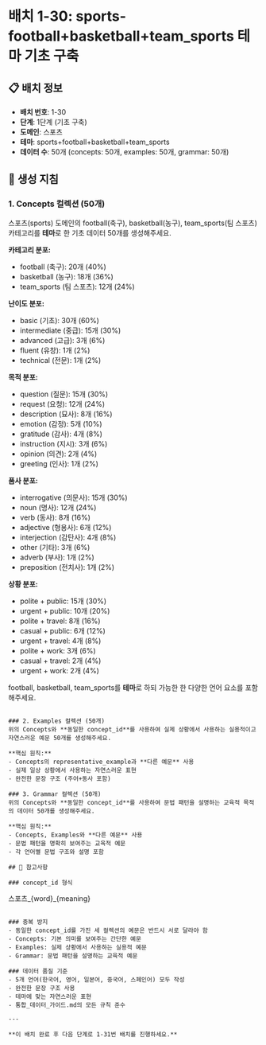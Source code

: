 # 배치 1-30: sports-football+basketball+team_sports 테마 기초 구축

## 📋 배치 정보
- **배치 번호**: 1-30
- **단계**: 1단계 (기초 구축)
- **도메인**: 스포츠
- **테마**: sports+football+basketball+team_sports
- **데이터 수**: 50개 (concepts: 50개, examples: 50개, grammar: 50개)

## 🎯 생성 지침

### 1. Concepts 컬렉션 (50개)
스포츠(sports) 도메인의 football(축구), basketball(농구), team_sports(팀 스포츠) 카테고리를 **테마**로 한 기초 데이터 50개를 생성해주세요.

**카테고리 분포:**
- football (축구): 20개 (40%)
- basketball (농구): 18개 (36%)
- team_sports (팀 스포츠): 12개 (24%)

**난이도 분포:**
- basic (기초): 30개 (60%)
- intermediate (중급): 15개 (30%)
- advanced (고급): 3개 (6%)
- fluent (유창): 1개 (2%)
- technical (전문): 1개 (2%)

**목적 분포:**
- question (질문): 15개 (30%)
- request (요청): 12개 (24%)
- description (묘사): 8개 (16%)
- emotion (감정): 5개 (10%)
- gratitude (감사): 4개 (8%)
- instruction (지시): 3개 (6%)
- opinion (의견): 2개 (4%)
- greeting (인사): 1개 (2%)

**품사 분포:**
- interrogative (의문사): 15개 (30%)
- noun (명사): 12개 (24%)
- verb (동사): 8개 (16%)
- adjective (형용사): 6개 (12%)
- interjection (감탄사): 4개 (8%)
- other (기타): 3개 (6%)
- adverb (부사): 1개 (2%)
- preposition (전치사): 1개 (2%)

**상황 분포:**
- polite + public: 15개 (30%)
- urgent + public: 10개 (20%)
- polite + travel: 8개 (16%)
- casual + public: 6개 (12%)
- urgent + travel: 4개 (8%)
- polite + work: 3개 (6%)
- casual + travel: 2개 (4%)
- urgent + work: 2개 (4%)

football, basketball, team_sports를 **테마**로 하되 가능한 한 다양한 언어 요소를 포함해주세요.

```

### 2. Examples 컬렉션 (50개)
위의 Concepts와 **동일한 concept_id**를 사용하여 실제 상황에서 사용하는 실용적이고 자연스러운 예문 50개를 생성해주세요.

**핵심 원칙:**
- Concepts의 representative_example과 **다른 예문** 사용
- 실제 일상 상황에서 사용하는 자연스러운 표현
- 완전한 문장 구조 (주어+동사 포함)

### 3. Grammar 컬렉션 (50개)
위의 Concepts와 **동일한 concept_id**를 사용하여 문법 패턴을 설명하는 교육적 목적의 데이터 50개를 생성해주세요.

**핵심 원칙:**
- Concepts, Examples와 **다른 예문** 사용
- 문법 패턴을 명확히 보여주는 교육적 예문
- 각 언어별 문법 구조와 설명 포함

## 📝 참고사항

### concept_id 형식
```
스포츠_{word}_{meaning}
```

### 중복 방지
- 동일한 concept_id를 가진 세 컬렉션의 예문은 반드시 서로 달라야 함
- Concepts: 기본 의미를 보여주는 간단한 예문
- Examples: 실제 상황에서 사용하는 실용적 예문  
- Grammar: 문법 패턴을 설명하는 교육적 예문

### 데이터 품질 기준
- 5개 언어(한국어, 영어, 일본어, 중국어, 스페인어) 모두 작성
- 완전한 문장 구조 사용
- 테마에 맞는 자연스러운 표현
- 통합_데이터_가이드.md의 모든 규칙 준수

---

**이 배치 완료 후 다음 단계로 1-31번 배치를 진행하세요.**